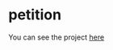 # petition
<p> You can see the project
<a href="https://dog-petition.herokuapp.com/" 
target="_blank">here</a>
</p>
